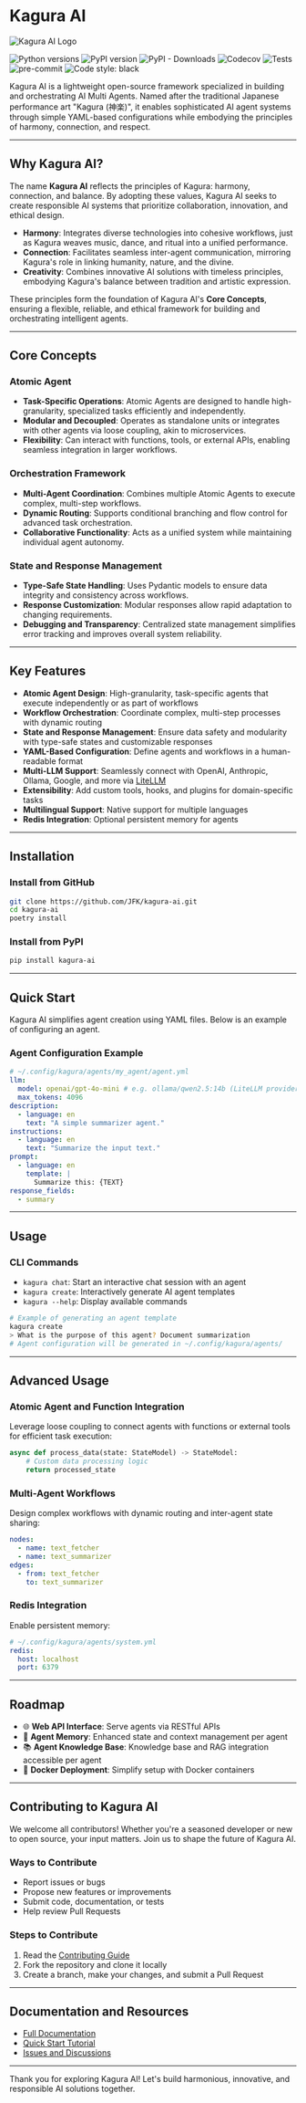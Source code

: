 # Kagura AI

![Kagura AI Logo](https://www.kagura-ai.com/assets/kagura-logo.svg)

![Python versions](https://img.shields.io/pypi/pyversions/kagura-ai.svg)
![PyPI version](https://img.shields.io/pypi/v/kagura-ai.svg)
![PyPI - Downloads](https://img.shields.io/pypi/dm/kagura-ai)
![Codecov](https://img.shields.io/codecov/c/github/JFK/kagura-ai)
![Tests](https://img.shields.io/github/actions/workflow/status/JFK/kagura-ai/test.yml?label=tests)
![pre-commit](https://img.shields.io/badge/pre--commit-enabled-brightgreen?logo=pre-commit)
![Code style: black](https://img.shields.io/badge/code%20style-black-000000.svg)

Kagura AI is a lightweight open-source framework specialized in building and orchestrating AI Multi Agents. Named after the traditional Japanese performance art "Kagura (神楽)", it enables sophisticated AI agent systems through simple YAML-based configurations while embodying the principles of harmony, connection, and respect.

---

## Why Kagura AI?

The name **Kagura AI** reflects the principles of Kagura: harmony, connection, and balance. By adopting these values, Kagura AI seeks to create responsible AI systems that prioritize collaboration, innovation, and ethical design.

- **Harmony**: Integrates diverse technologies into cohesive workflows, just as Kagura weaves music, dance, and ritual into a unified performance.
- **Connection**: Facilitates seamless inter-agent communication, mirroring Kagura's role in linking humanity, nature, and the divine.
- **Creativity**: Combines innovative AI solutions with timeless principles, embodying Kagura's balance between tradition and artistic expression.

These principles form the foundation of Kagura AI's **Core Concepts**, ensuring a flexible, reliable, and ethical framework for building and orchestrating intelligent agents.

---

## Core Concepts

### Atomic Agent
- **Task-Specific Operations**: Atomic Agents are designed to handle high-granularity, specialized tasks efficiently and independently.
- **Modular and Decoupled**: Operates as standalone units or integrates with other agents via loose coupling, akin to microservices.
- **Flexibility**: Can interact with functions, tools, or external APIs, enabling seamless integration in larger workflows.

### Orchestration Framework
- **Multi-Agent Coordination**: Combines multiple Atomic Agents to execute complex, multi-step workflows.
- **Dynamic Routing**: Supports conditional branching and flow control for advanced task orchestration.
- **Collaborative Functionality**: Acts as a unified system while maintaining individual agent autonomy.

### State and Response Management
- **Type-Safe State Handling**: Uses Pydantic models to ensure data integrity and consistency across workflows.
- **Response Customization**: Modular responses allow rapid adaptation to changing requirements.
- **Debugging and Transparency**: Centralized state management simplifies error tracking and improves overall system reliability.

---

## Key Features

- **Atomic Agent Design**: High-granularity, task-specific agents that execute independently or as part of workflows
- **Workflow Orchestration**: Coordinate complex, multi-step processes with dynamic routing
- **State and Response Management**: Ensure data safety and modularity with type-safe states and customizable responses
- **YAML-Based Configuration**: Define agents and workflows in a human-readable format
- **Multi-LLM Support**: Seamlessly connect with OpenAI, Anthropic, Ollama, Google, and more via [LiteLLM](https://github.com/BerriAI/litellm)
- **Extensibility**: Add custom tools, hooks, and plugins for domain-specific tasks
- **Multilingual Support**: Native support for multiple languages
- **Redis Integration**: Optional persistent memory for agents

---

## Installation

### Install from GitHub
```bash
git clone https://github.com/JFK/kagura-ai.git
cd kagura-ai
poetry install
```

### Install from PyPI
```bash
pip install kagura-ai
```

---

## Quick Start

Kagura AI simplifies agent creation using YAML files. Below is an example of configuring an agent.

### Agent Configuration Example
```yaml
# ~/.config/kagura/agents/my_agent/agent.yml
llm:
  model: openai/gpt-4o-mini # e.g. ollama/qwen2.5:14b (LiteLLM provider/model)
  max_tokens: 4096
description:
  - language: en
    text: "A simple summarizer agent."
instructions:
  - language: en
    text: "Summarize the input text."
prompt:
  - language: en
    template: |
      Summarize this: {TEXT}
response_fields:
  - summary
```

---

## Usage

### CLI Commands

- `kagura chat`: Start an interactive chat session with an agent
- `kagura create`: Interactively generate AI agent templates
- `kagura --help`: Display available commands

```bash
# Example of generating an agent template
kagura create
> What is the purpose of this agent? Document summarization
# Agent configuration will be generated in ~/.config/kagura/agents/
```

---

## Advanced Usage

### Atomic Agent and Function Integration
Leverage loose coupling to connect agents with functions or external tools for efficient task execution:

```python
async def process_data(state: StateModel) -> StateModel:
    # Custom data processing logic
    return processed_state
```

### Multi-Agent Workflows
Design complex workflows with dynamic routing and inter-agent state sharing:
```yaml
nodes:
  - name: text_fetcher
  - name: text_summarizer
edges:
  - from: text_fetcher
    to: text_summarizer
```

### Redis Integration
Enable persistent memory:
```yaml
# ~/.config/kagura/agents/system.yml
redis:
  host: localhost
  port: 6379
```

---

## Roadmap

- 🌐 **Web API Interface**: Serve agents via RESTful APIs
- 🧠 **Agent Memory**: Enhanced state and context management per agent
- 📚 **Agent Knowledge Base**: Knowledge base and RAG integration accessible per agent
- 🐳 **Docker Deployment**: Simplify setup with Docker containers

---

## Contributing to Kagura AI

We welcome all contributors! Whether you're a seasoned developer or new to open source, your input matters. Join us to shape the future of Kagura AI.

### Ways to Contribute
- Report issues or bugs
- Propose new features or improvements
- Submit code, documentation, or tests
- Help review Pull Requests

### Steps to Contribute
1. Read the [Contributing Guide](./CONTRIBUTING.md)
2. Fork the repository and clone it locally
3. Create a branch, make your changes, and submit a Pull Request

---

## Documentation and Resources

- [Full Documentation](https://www.kagura-ai.com/)
- [Quick Start Tutorial](https://www.kagura-ai.com/en/quickstart/)
- [Issues and Discussions](https://github.com/JFK/kagura-ai/issues)

---

Thank you for exploring Kagura AI! Let's build harmonious, innovative, and responsible AI solutions together.
